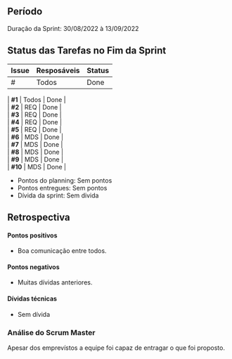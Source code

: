 ## Período
Duração da Sprint: 30/08/2022  à 13/09/2022


 ## Status das Tarefas no Fim da Sprint
| **Issue** | **Resposáveis** | **Status** |
|--|--|--|
|  #  | Todos  | Done |


| **#1** | Todos  | Done  |  
| **#2** | REQ   | Done |   
| **#3** | REQ  | Done  |   
| **#4** | REQ  | Done  |   
| **#5** | REQ   | Done  |   
| **#6** | MDS  | Done  |   
| **#7** | MDS  | Done  |   
| **#8** | MDS  | Done  |   
| **#9** | MDS  | Done  |   
| **#10** | MDS  | Done  |   

- Pontos do planning: Sem pontos
- Pontos entregues: Sem pontos
- Dívida da sprint: Sem divida

## Retrospectiva
#### Pontos positivos
- Boa comunicação entre todos.

#### Pontos negativos
- Muitas dívidas anteriores.

#### Dívidas técnicas
- Sem dívida

### Análise do Scrum Master
 Apesar dos emprevístos a equipe foi capaz de entragar o que foi proposto.
